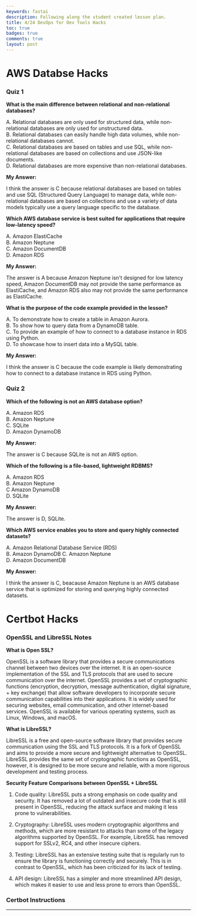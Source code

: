 ```yaml
---
keywords: fastai
description: Following along the student created lesson plan.
title: 4/24 DevOps for Dev Tools Hacks
toc: true 
badges: true
comments: true
layout: post
---
```


# AWS Databse Hacks 

### Quiz 1

**What is the main difference between relational and non-relational databases?**

A. Relational databases are only used for structured data, while non-relational databases are only used for unstructured data. <br>
B. Relational databases can easily handle high data volumes, while non-relational databases cannot. <br>
C. Relational databases are based on tables and use SQL, while non-relational databases are based on collections and use JSON-like documents. <br>
D. Relational databases are more expensive than non-relational databases. <br>

**My Answer:**

I think the answer is C because relational databases are based on tables and use SQL (Structured Query Language) to manage data, while non-relational databases are based on collections and use a variety of data models typically use a query language specific to the database. 

**Which AWS database service is best suited for applications that require low-latency speed?**

A. Amazon ElastiCache <br>
B. Amazon Neptune <br>
C. Amazon DocumentDB <br>
D. Amazon RDS <br>

**My Answer:**

The answer is A because Amazon Neptune isn't designed for low latency speed, Amazon DocumentDB may not provide the same performance as ElastiCache, and Amazon RDS also may not provide the same performance as ElastiCache.

**What is the purpose of the code example provided in the lesson?**

A. To demonstrate how to create a table in Amazon Aurora. <br>
B. To show how to query data from a DynamoDB table. <br>
C. To provide an example of how to connect to a database instance in RDS using Python. <br>
D. To showcase how to insert data into a MySQL table. <br>

**My Answer:**

I think the answer is C because the code example is likely demonstrating how to connect to a database instance in RDS using Python.

### Quiz 2

**Which of the following is not an AWS database option?**

A. Amazon RDS <br>
B. Amazon Neptune <br>
C. SQLite <br>
D. Amazon DynamoDB <br>

**My Answer:**

The answer is C because SQLite is not an AWS option.

**Which of the following is a file-based, lightweight RDBMS?**

A. Amazon RDS <br>
B. Amazon Neptune <br>
C Amazon DynamoDB <br>
D. SQLite <br>

**My Answer:**

The answer is D, SQLite.

**Which AWS service enables you to store and query highly connected datasets?**

A. Amazon Relational Database Service (RDS) <br>
B. Amazon DynamoDB <nr>
C. Amazon Neptune <br>
D. Amazon DocumentDB <br>

**My Answer:**

I think the answer is C, beacause Amazon Neptune is an AWS database service that is optimized for storing and querying highly connected datasets.

# Certbot Hacks

### OpenSSL and LibreSSL Notes

**What is Open SSL?**

OpenSSL is a software library that provides a secure communications channel between two devices over the internet. It is an open-source implementation of the SSL and TLS protocols that are used to secure communication over the internet. OpenSSL provides a set of cryptographic functions (encryption, decryption, message authentication, digital signature, + key exchange) that allow software developers to incorporate secure communication capabilities into their applications. It is widely used for securing websites, email communication, and other internet-based services. OpenSSL is available for various operating systems, such as Linux, Windows, and macOS.

**What is LibreSSL?**

LibreSSL is a free and open-source software library that provides secure communication using the SSL and TLS protocols. It is a fork of OpenSSL and aims to provide a more secure and lightweight alternative to OpenSSL. LibreSSL provides the same set of cryptographic functions as OpenSSL, however, it is designed to be more secure and reliable, with a more rigorous development and testing process.

**Security Feature Comparisons between OpenSSL + LibreSSL**

1. Code quality: LibreSSL puts a strong emphasis on code quality and security. It has removed a lot of outdated and insecure code that is still present in OpenSSL, reducing the attack surface and making it less prone to vulnerabilities.

2. Cryptography: LibreSSL uses modern cryptographic algorithms and methods, which are more resistant to attacks than some of the legacy algorithms supported by OpenSSL. For example, LibreSSL has removed support for SSLv2, RC4, and other insecure ciphers.

3. Testing: LibreSSL has an extensive testing suite that is regularly run to ensure the library is functioning correctly and securely. This is in contrast to OpenSSL, which has been criticized for its lack of testing.

4. API design: LibreSSL has a simpler and more streamlined API design, which makes it easier to use and less prone to errors than OpenSSL.

### Certbot Instructions

---
